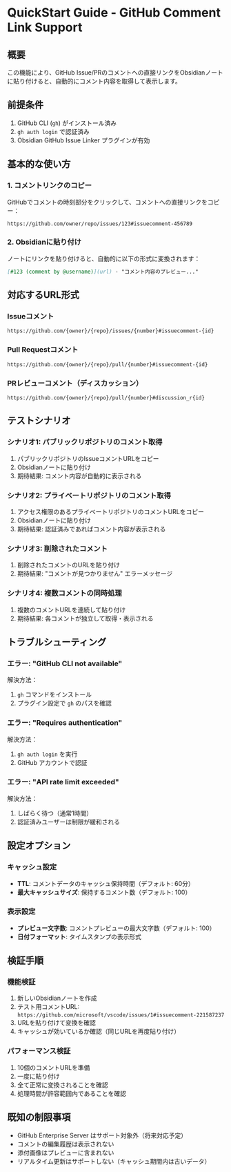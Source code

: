 # QuickStart Guide - GitHub Comment Link Support

## 概要
この機能により、GitHub Issue/PRのコメントへの直接リンクをObsidianノートに貼り付けると、自動的にコメント内容を取得して表示します。

## 前提条件
1. GitHub CLI (`gh`) がインストール済み
2. `gh auth login` で認証済み
3. Obsidian GitHub Issue Linker プラグインが有効

## 基本的な使い方

### 1. コメントリンクのコピー
GitHubでコメントの時刻部分をクリックして、コメントへの直接リンクをコピー：
```
https://github.com/owner/repo/issues/123#issuecomment-456789
```

### 2. Obsidianに貼り付け
ノートにリンクを貼り付けると、自動的に以下の形式に変換されます：
```markdown
[#123 (comment by @username)](url) - "コメント内容のプレビュー..."
```

## 対応するURL形式

### Issueコメント
```
https://github.com/{owner}/{repo}/issues/{number}#issuecomment-{id}
```

### Pull Requestコメント
```
https://github.com/{owner}/{repo}/pull/{number}#issuecomment-{id}
```

### PRレビューコメント（ディスカッション）
```
https://github.com/{owner}/{repo}/pull/{number}#discussion_r{id}
```

## テストシナリオ

### シナリオ1: パブリックリポジトリのコメント取得
1. パブリックリポジトリのIssueコメントURLをコピー
2. Obsidianノートに貼り付け
3. 期待結果: コメント内容が自動的に表示される

### シナリオ2: プライベートリポジトリのコメント取得
1. アクセス権限のあるプライベートリポジトリのコメントURLをコピー
2. Obsidianノートに貼り付け
3. 期待結果: 認証済みであればコメント内容が表示される

### シナリオ3: 削除されたコメント
1. 削除されたコメントのURLを貼り付け
2. 期待結果: "コメントが見つかりません" エラーメッセージ

### シナリオ4: 複数コメントの同時処理
1. 複数のコメントURLを連続して貼り付け
2. 期待結果: 各コメントが独立して取得・表示される

## トラブルシューティング

### エラー: "GitHub CLI not available"
解決方法：
1. `gh` コマンドをインストール
2. プラグイン設定で `gh` のパスを確認

### エラー: "Requires authentication"
解決方法：
1. `gh auth login` を実行
2. GitHub アカウントで認証

### エラー: "API rate limit exceeded"
解決方法：
1. しばらく待つ（通常1時間）
2. 認証済みユーザーは制限が緩和される

## 設定オプション

### キャッシュ設定
- **TTL**: コメントデータのキャッシュ保持時間（デフォルト: 60分）
- **最大キャッシュサイズ**: 保持するコメント数（デフォルト: 100）

### 表示設定
- **プレビュー文字数**: コメントプレビューの最大文字数（デフォルト: 100）
- **日付フォーマット**: タイムスタンプの表示形式

## 検証手順

### 機能検証
1. 新しいObsidianノートを作成
2. テスト用コメントURL: `https://github.com/microsoft/vscode/issues/1#issuecomment-221587237`
3. URLを貼り付けて変換を確認
4. キャッシュが効いているか確認（同じURLを再度貼り付け）

### パフォーマンス検証
1. 10個のコメントURLを準備
2. 一度に貼り付け
3. 全て正常に変換されることを確認
4. 処理時間が許容範囲内であることを確認

## 既知の制限事項
- GitHub Enterprise Server はサポート対象外（将来対応予定）
- コメントの編集履歴は表示されない
- 添付画像はプレビューに含まれない
- リアルタイム更新はサポートしない（キャッシュ期間内は古いデータ）